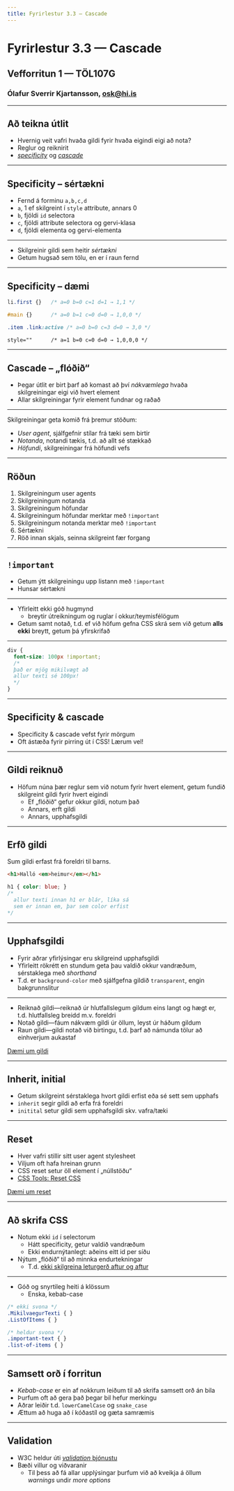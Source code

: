 ```yaml
---
title: Fyrirlestur 3.3 — Cascade
---
```


# Fyrirlestur 3.3 — Cascade

## Vefforritun 1 — TÖL107G

### Ólafur Sverrir Kjartansson, [osk@hi.is](mailto:osk@hi.is)

---

## Að teikna útlit

* Hvernig veit vafri hvaða gildi fyrir hvaða eigindi eigi að nota?
* Reglur og reiknirit
* [_specificity_](https://developer.mozilla.org/en-US/docs/Web/CSS/Specificity) og [_cascade_](https://developer.mozilla.org/en-US/docs/Web/CSS/Cascade)

***

## Specificity – sértækni

* Fernd á forminu `a,b,c,d`
* `a`, 1 ef skilgreint í `style` attribute, annars 0
* `b`, fjöldi `id` selectora
* `c`, fjöldi attribute selectora og gervi-klasa
* `d`, fjöldi elementa og gervi-elementa

***

* Skilgreinir gildi sem heitir _sértækni_
* Getum hugsað sem tölu, en er í raun fernd

***

## Specificity – dæmi

```css
li.first {}   /* a=0 b=0 c=1 d=1 → 1,1 */
```

```css
#main {}      /* a=0 b=1 c=0 d=0 → 1,0,0 */
```

```css
.item .link:active /* a=0 b=0 c=3 d=0 → 3,0 */
```

```html
style=""      /* a=1 b=0 c=0 d=0 → 1,0,0,0 */
```

***

## Cascade – „flóðið“

* Þegar útlit er birt þarf að komast að því _nákvæmlega_ hvaða skilgreiningar eigi við hvert element
* Allar skilgreiningar fyrir element fundnar og raðað

***

Skilgreiningar geta komið frá þremur stöðum:

* _User agent_, sjálfgefnir stílar frá tæki sem birtir
* _Notanda_, notandi tækis, t.d. að allt sé stækkað
* _Höfundi_, skilgreiningar frá höfundi vefs

***

## Röðun

1. Skilgreiningum user agents
2. Skilgreiningum notanda
3. Skilgreiningum höfundar
4. Skilgreiningum höfundar merktar með `!important`
5. Skilgreiningum notanda merktar með `!important`
6. Sértækni
7. Röð innan skjals, seinna skilgreint fær forgang

***

## `!important`

* Getum ýtt skilgreiningu upp listann með `!important`
* Hunsar sértækni

***

* Yfirleitt ekki góð hugmynd
  * breytir útreikningum og ruglar í okkur/teymisfélögum
* Getum samt notað, t.d. ef við höfum gefna CSS skrá sem við getum **alls ekki** breytt, getum þá yfirskrifað

***

```css
div {
  font-size: 100px !important;
  /*
  það er mjög mikilvægt að
  allur texti sé 100px!
  */
}
```

***

## Specificity & cascade

* Specificity & cascade vefst fyrir mörgum
* Oft ástæða fyrir pirring út í CSS! Lærum vel!

***

## Gildi reiknuð

* Höfum núna þær reglur sem við notum fyrir hvert element, getum fundið skilgreint gildi fyrir hvert eigindi
  * Ef „flóðið“ gefur okkur gildi, notum það
  * Annars, erft gildi
  * Annars, upphafsgildi

***

## Erfð gildi

Sum gildi erfast frá foreldri til barns.

```html
<h1>Halló <em>heimur</em></h1>
```

```css
h1 { color: blue; }
/*
  allur texti innan h1 er blár, líka sá
  sem er innan em, þar sem color erfist
*/
```

***

## Upphafsgildi

* Fyrir aðrar yfirlýsingar eru skilgreind upphafsgildi
* Yfirleitt rökrétt en stundum geta þau valdið okkur vandræðum, sérstaklega með _shorthand_
* T.d. er `background-color` með sjálfgefna gildið `transparent`, engin bakgrunnslitur

***

* Reiknað gildi—reiknað úr hlutfallslegum gildum eins langt og hægt er, t.d. hlutfallsleg breidd m.v. foreldri
* Notað gildi—fáum nákvæm gildi úr öllum, leyst úr háðum gildum
* Raun gildi—gildi notað við birtingu, t.d. þarf að námunda tölur að einhverjum aukastaf

[Dæmi um gildi](daemi/3.cascade/01.values.html)

***

## Inherit, initial

* Getum skilgreint sérstaklega hvort gildi erfist eða sé sett sem upphafs
* `inherit` segir gildi að erfa frá foreldri
* `initital` setur gildi sem upphafsgildi skv. vafra/tæki

---

## Reset

* Hver vafri stillir sitt user agent stylesheet
* Viljum oft hafa hreinan grunn
* CSS reset setur öll element í „núllstöðu“
* [CSS Tools: Reset CSS](http://meyerweb.com/eric/tools/css/reset/)

[Dæmi um reset](daemi/3.cascade/02.reset.html)

---

## Að skrifa CSS

* Notum ekki `id` í selectorum
  * Hátt specificity, getur valdið vandræðum
  * Ekki endurnýtanlegt: aðeins eitt id per síðu
* Nýtum „flóðið“ til að minnka endurtekningar
  * T.d. [ekki skilgreina leturgerð aftur og aftur](daemi/3.cascade/03.font-cascade.html)

***

* Góð og snyrtileg heiti á klössum
  * Enska, kebab-case

```css
/* ekki svona */
.MikilvaegurTexti { }
.ListOfItems { }

/* heldur svona */
.important-text { }
.list-of-items { }
```

***

## Samsett orð í forritun

* _Kebab-case_ er ein af nokkrum leiðum til að skrifa samsett orð án bila
* Þurfum oft að gera það þegar bil hefur merkingu
* Aðrar leiðir t.d. `lowerCamelCase` og `snake_case`
* Ættum að huga að í kóðastíl og gæta samræmis

***

## Validation

* W3C heldur úti [_validation_ þjónustu](https://jigsaw.w3.org/css-validator/)
* Bæði villur og viðvaranir
  * Til þess að fá allar upplýsingar þurfum við að kveikja á öllum _warnings_ undir _more options_
  